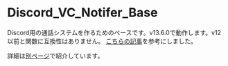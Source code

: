 # Discord_VC_Notifer_Base
Discord用の通話システムを作るためのベースです。v13.6.0で動作します。v12以前と関数に互換性はありません。
[こちらの記事](https://note.com/exteoi/n/nf1c37cb26c41)を参考にしました。

詳細は[別ページ](https://www.thun-techblog.com/index.php/blog/discord-vcnotifer-v1/)で紹介しています。
